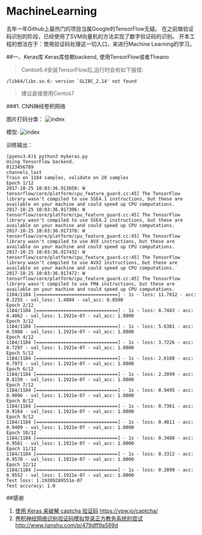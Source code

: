 # MachineLearning
去年一年Github上最热门的项目当属Google的TensorFlow无疑。
在之前做验证码识别的阶段，已经使用了SVM向量机的方法实现了数字验证码的识别。
开本工程的想法在于：使用验证码处理这一切入口，来进行Machine Learning的学习。

##一、Keras库
Keras库依赖backend, 使用TensorFlow或者Theano

>Centos6.4安装TensorFlow后,运行时会有如下报错:
```
/lib64/libc.so.6: version `GLIBC_2.14' not found
```
>建议直接使用Centos7

###1. CNN神经卷积网络

图片打码分类：
![index]()

模型:
![index]()

训练输出：
```
(pyenv3.6)$ python3 mykeras.py 
Using TensorFlow backend.
0123456789
channels_last
Train on 1184 samples, validate on 20 samples
Epoch 1/12
2017-10-25 10:03:36.913650: W tensorflow/core/platform/cpu_feature_guard.cc:45] The TensorFlow library wasn't compiled to use SSE4.1 instructions, but these are available on your machine and could speed up CPU computations.
2017-10-25 10:03:36.917306: W tensorflow/core/platform/cpu_feature_guard.cc:45] The TensorFlow library wasn't compiled to use SSE4.2 instructions, but these are available on your machine and could speed up CPU computations.
2017-10-25 10:03:36.917378: W tensorflow/core/platform/cpu_feature_guard.cc:45] The TensorFlow library wasn't compiled to use AVX instructions, but these are available on your machine and could speed up CPU computations.
2017-10-25 10:03:36.917432: W tensorflow/core/platform/cpu_feature_guard.cc:45] The TensorFlow library wasn't compiled to use AVX2 instructions, but these are available on your machine and could speed up CPU computations.
2017-10-25 10:03:36.917472: W tensorflow/core/platform/cpu_feature_guard.cc:45] The TensorFlow library wasn't compiled to use FMA instructions, but these are available on your machine and could speed up CPU computations.
1184/1184 [==============================] - 1s - loss: 11.7812 - acc: 0.2255 - val_loss: 1.4804 - val_acc: 0.8500
Epoch 2/12
1184/1184 [==============================] - 1s - loss: 8.7443 - acc: 0.4062 - val_loss: 1.1921e-07 - val_acc: 1.0000
Epoch 3/12
1184/1184 [==============================] - 1s - loss: 5.6381 - acc: 0.5988 - val_loss: 1.1921e-07 - val_acc: 1.0000
Epoch 4/12
1184/1184 [==============================] - 1s - loss: 3.7226 - acc: 0.7297 - val_loss: 1.1921e-07 - val_acc: 1.0000
Epoch 5/12
1184/1184 [==============================] - 1s - loss: 2.6180 - acc: 0.7973 - val_loss: 1.1921e-07 - val_acc: 1.0000
Epoch 6/12
1184/1184 [==============================] - 1s - loss: 2.2099 - acc: 0.8150 - val_loss: 1.1921e-07 - val_acc: 1.0000
Epoch 7/12
1184/1184 [==============================] - 1s - loss: 0.9495 - acc: 0.9096 - val_loss: 1.1921e-07 - val_acc: 1.0000
Epoch 8/12
1184/1184 [==============================] - 1s - loss: 0.7361 - acc: 0.9164 - val_loss: 1.1921e-07 - val_acc: 1.0000
Epoch 9/12
1184/1184 [==============================] - 1s - loss: 0.4811 - acc: 0.9409 - val_loss: 1.1921e-07 - val_acc: 1.0000
Epoch 10/12
1184/1184 [==============================] - 1s - loss: 0.3488 - acc: 0.9561 - val_loss: 1.1921e-07 - val_acc: 1.0000
Epoch 11/12
1184/1184 [==============================] - 1s - loss: 0.3312 - acc: 0.9578 - val_loss: 1.1921e-07 - val_acc: 1.0000
Epoch 12/12
1184/1184 [==============================] - 1s - loss: 0.2899 - acc: 0.9552 - val_loss: 1.1921e-07 - val_acc: 1.0000
Test loss: 1.19209289551e-07
Test accuracy: 1.0

```







##感谢
1. [使用 Keras 来破解 captcha 验证码](https://ypw.io/captcha/) https://ypw.io/captcha/
2. [卷积神经网络识别验证码模拟登录正方教务系统的尝试](http://www.jianshu.com/p/479dff9a599d) http://www.jianshu.com/p/479dff9a599d